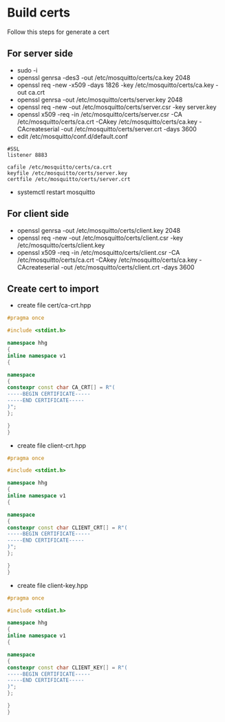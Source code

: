 # Build certs
Follow this steps for generate a cert

## For server side
* sudo -i
* openssl genrsa -des3 -out /etc/mosquitto/certs/ca.key 2048
* openssl req -new -x509 -days 1826 -key /etc/mosquitto/certs/ca.key -out ca.crt
* openssl genrsa -out /etc/mosquitto/certs/server.key 2048
* openssl req -new -out /etc/mosquitto/certs/server.csr -key server.key
* openssl x509 -req -in /etc/mosquitto/certs/server.csr -CA /etc/mosquitto/certs/ca.crt -CAkey /etc/mosquitto/certs/ca.key -CAcreateserial -out /etc/mosquitto/certs/server.crt -days 3600
* edit /etc/mosquitto/conf.d/default.conf
```
#SSL
listener 8883

cafile /etc/mosquitto/certs/ca.crt
keyfile /etc/mosquitto/certs/server.key
certfile /etc/mosquitto/certs/server.crt
```
* systemctl restart mosquitto

## For client side
* openssl genrsa -out /etc/mosquitto/certs/client.key 2048
* openssl req -new -out /etc/mosquitto/certs/client.csr -key /etc/mosquitto/certs/client.key
* openssl x509 -req -in /etc/mosquitto/certs/client.csr -CA /etc/mosquitto/certs/ca.crt -CAkey /etc/mosquitto/certs/ca.key -CAcreateserial -out /etc/mosquitto/certs/client.crt -days 3600

## Create cert to import

* create file cert/ca-crt.hpp
```C++
#pragma once

#include <stdint.h>

namespace hhg
{
inline namespace v1
{

namespace
{
constexpr const char CA_CRT[] = R"(
-----BEGIN CERTIFICATE-----
-----END CERTIFICATE-----
)";
};

}
}
```
* create file client-crt.hpp
```C++
#pragma once

#include <stdint.h>

namespace hhg
{
inline namespace v1
{

namespace
{
constexpr const char CLIENT_CRT[] = R"(
-----BEGIN CERTIFICATE-----
-----END CERTIFICATE-----
)";
};

}
}
```
* create file client-key.hpp
```C++
#pragma once

#include <stdint.h>

namespace hhg
{
inline namespace v1
{

namespace
{
constexpr const char CLIENT_KEY[] = R"(
-----BEGIN CERTIFICATE-----
-----END CERTIFICATE-----
)";
};

}
}
```